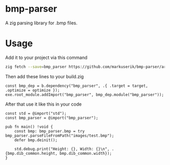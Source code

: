 # bmp-parser

A zig parsing library for .bmp files.

# Usage

Add it to your project via this command
```sh
zig fetch --save=bmp_parser https://github.com/markuserik/bmp-parser/archive/0.1.0.tar.gz
```

Then add these lines to your build.zig
```zig
const bmp_dep = b.dependency("bmp_parser", .{ .target = target, .optimize = optimize });
exe.root_module.addImport("bmp_parser", bmp_dep.module("bmp_parser"));
```

After that use it like this in your code
```zig
const std = @import("std");
const bmp_parser = @import("bmp_parser");

pub fn main() !void {
    const bmp: bmp_parser.bmp = try bmp_parser.parseFileFromPath("images/test.bmp");
    defer bmp.deinit();

    std.debug.print("Height: {}, Width: {}\n", .{bmp.dib_common.height, bmp.dib_common.width});
}
```
